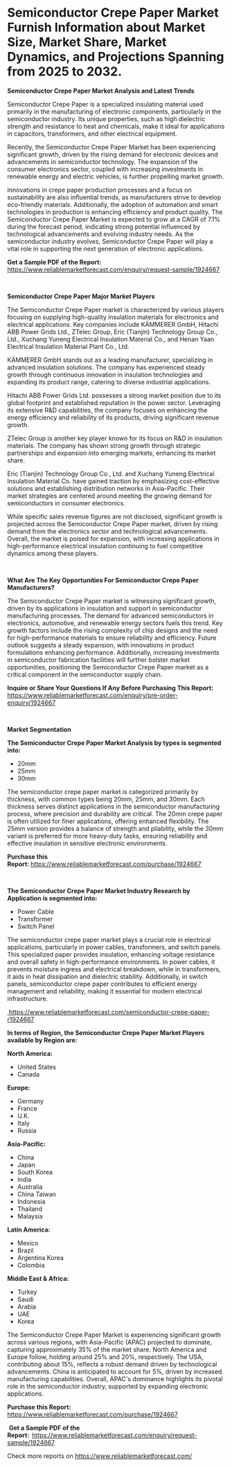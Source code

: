 <p><h1>Semiconductor Crepe Paper Market Furnish Information about Market Size, Market Share, Market Dynamics, and Projections Spanning from 2025 to 2032.</h1></p><p><strong>Semiconductor Crepe Paper Market Analysis and Latest Trends</strong></p>
<p><p>Semiconductor Crepe Paper is a specialized insulating material used primarily in the manufacturing of electronic components, particularly in the semiconductor industry. Its unique properties, such as high dielectric strength and resistance to heat and chemicals, make it ideal for applications in capacitors, transformers, and other electrical equipment. </p><p>Recently, the Semiconductor Crepe Paper Market has been experiencing significant growth, driven by the rising demand for electronic devices and advancements in semiconductor technology. The expansion of the consumer electronics sector, coupled with increasing investments in renewable energy and electric vehicles, is further propelling market growth.</p><p>Innovations in crepe paper production processes and a focus on sustainability are also influential trends, as manufacturers strive to develop eco-friendly materials. Additionally, the adoption of automation and smart technologies in production is enhancing efficiency and product quality. The Semiconductor Crepe Paper Market is expected to grow at a CAGR of 7.1% during the forecast period, indicating strong potential influenced by technological advancements and evolving industry needs. As the semiconductor industry evolves, Semiconductor Crepe Paper will play a vital role in supporting the next generation of electronic applications.</p></p>
<p><strong>Get a Sample PDF of the Report:&nbsp;</strong> <a href="https://www.reliablemarketforecast.com/enquiry/request-sample/1924667?utm_campaign=2015&utm_medium=2&utm_source=Github&utm_content=ia&utm_term=14012025&utm_id=semiconductor-crepe-paper">https://www.reliablemarketforecast.com/enquiry/request-sample/1924667</a></p>
<p>&nbsp;</p>
<p><strong>Semiconductor Crepe Paper Major Market Players</strong></p>
<p><p>The Semiconductor Crepe Paper market is characterized by various players focusing on supplying high-quality insulation materials for electronics and electrical applications. Key companies include KÄMMERER GmbH, Hitachi ABB Power Grids Ltd., ZTelec Group, Eric (Tianjin) Technology Group Co., Ltd., Xuchang Yuneng Electrical Insulation Material Co., and Henan Yaan Electrical Insulation Material Plant Co., Ltd.</p><p>KÄMMERER GmbH stands out as a leading manufacturer, specializing in advanced insulation solutions. The company has experienced steady growth through continuous innovation in insulation technologies and expanding its product range, catering to diverse industrial applications.</p><p>Hitachi ABB Power Grids Ltd. possesses a strong market position due to its global footprint and established reputation in the power sector. Leveraging its extensive R&D capabilities, the company focuses on enhancing the energy efficiency and reliability of its products, driving significant revenue growth. </p><p>ZTelec Group is another key player known for its focus on R&D in insulation materials. The company has shown strong growth through strategic partnerships and expansion into emerging markets, enhancing its market share.</p><p>Eric (Tianjin) Technology Group Co., Ltd. and Xuchang Yuneng Electrical Insulation Material Co. have gained traction by emphasizing cost-effective solutions and establishing distribution networks in Asia-Pacific. Their market strategies are centered around meeting the growing demand for semiconductors in consumer electronics.</p><p>While specific sales revenue figures are not disclosed, significant growth is projected across the Semiconductor Crepe Paper market, driven by rising demand from the electronics sector and technological advancements. Overall, the market is poised for expansion, with increasing applications in high-performance electrical insulation continuing to fuel competitive dynamics among these players.</p></p>
<p>&nbsp;</p>
<p><strong>What Are The Key Opportunities For Semiconductor Crepe Paper Manufacturers?</strong></p>
<p><p>The Semiconductor Crepe Paper market is witnessing significant growth, driven by its applications in insulation and support in semiconductor manufacturing processes. The demand for advanced semiconductors in electronics, automotive, and renewable energy sectors fuels this trend. Key growth factors include the rising complexity of chip designs and the need for high-performance materials to ensure reliability and efficiency. Future outlook suggests a steady expansion, with innovations in product formulations enhancing performance. Additionally, increasing investments in semiconductor fabrication facilities will further bolster market opportunities, positioning the Semiconductor Crepe Paper market as a critical component in the semiconductor supply chain.</p></p>
<p><strong>Inquire or Share Your Questions If Any Before Purchasing This Report:</strong> <a href="https://www.reliablemarketforecast.com/enquiry/pre-order-enquiry/1924667?utm_campaign=2015&utm_medium=2&utm_source=Github&utm_content=ia&utm_term=14012025&utm_id=semiconductor-crepe-paper">https://www.reliablemarketforecast.com/enquiry/pre-order-enquiry/1924667</a></p>
<p>&nbsp;</p>
<p><strong>Market Segmentation</strong></p>
<p><strong>The Semiconductor Crepe Paper Market Analysis by types is segmented into:</strong></p>
<p><ul><li>20mm</li><li>25mm</li><li>30mm</li></ul></p>
<p><p>The semiconductor crepe paper market is categorized primarily by thickness, with common types being 20mm, 25mm, and 30mm. Each thickness serves distinct applications in the semiconductor manufacturing process, where precision and durability are critical. The 20mm crepe paper is often utilized for finer applications, offering enhanced flexibility. The 25mm version provides a balance of strength and pliability, while the 30mm variant is preferred for more heavy-duty tasks, ensuring reliability and effective insulation in sensitive electronic environments.</p></p>
<p><strong>Purchase this Report:&nbsp;</strong><a href="https://www.reliablemarketforecast.com/purchase/1924667?utm_campaign=2015&utm_medium=2&utm_source=Github&utm_content=ia&utm_term=14012025&utm_id=semiconductor-crepe-paper">https://www.reliablemarketforecast.com/purchase/1924667</a></p>
<p>&nbsp;</p>
<p><strong>The Semiconductor Crepe Paper Market Industry Research by Application is segmented into:</strong></p>
<p><ul><li>Power Cable</li><li>Transformer</li><li>Switch Panel</li></ul></p>
<p><p>The semiconductor crepe paper market plays a crucial role in electrical applications, particularly in power cables, transformers, and switch panels. This specialized paper provides insulation, enhancing voltage resistance and overall safety in high-performance environments. In power cables, it prevents moisture ingress and electrical breakdown, while in transformers, it aids in heat dissipation and dielectric stability. Additionally, in switch panels, semiconductor crepe paper contributes to efficient energy management and reliability, making it essential for modern electrical infrastructure.</p></p>
<p><a href="https://www.reliablemarketforecast.com/semiconductor-crepe-paper-r1924667?utm_campaign=2015&utm_medium=2&utm_source=Github&utm_content=ia&utm_term=14012025&utm_id=semiconductor-crepe-paper">&nbsp;https://www.reliablemarketforecast.com/semiconductor-crepe-paper-r1924667</a></p>
<p><strong>In terms of Region, the Semiconductor Crepe Paper Market Players available by Region are:</strong></p>
<p>
    <p> <strong> North America: </strong>
        <ul>
            <li>United States</li>
            <li>Canada</li>
        </ul>
        </p> 
    <p> <strong> Europe: </strong>
        <ul>
            <li>Germany</li>
            <li>France</li>
            <li>U.K.</li>
            <li>Italy</li>
            <li>Russia</li>
        </ul>
        </p> 
    <p> <strong> Asia-Pacific: </strong>
        <ul>
            <li>China</li>
            <li>Japan</li>
            <li>South Korea</li>
            <li>India</li>
            <li>Australia</li>
            <li>China Taiwan</li>
            <li>Indonesia</li>
            <li>Thailand</li>
            <li>Malaysia</li>
        </ul>
        </p> 
    <p> <strong> Latin America: </strong>
        <ul>
            <li>Mexico</li>
            <li>Brazil</li>
            <li>Argentina Korea</li>
            <li>Colombia</li>
        </ul>
        </p> 
    <p> <strong> Middle East & Africa: </strong>
        <ul>
            <li>Turkey</li>
            <li>Saudi</li>
            <li>Arabia</li>
            <li>UAE</li>
            <li>Korea</li>
        </ul>
    </p>
    </p>
<p><p>The Semiconductor Crepe Paper Market is experiencing significant growth across various regions, with Asia-Pacific (APAC) projected to dominate, capturing approximately 35% of the market share. North America and Europe follow, holding around 25% and 20%, respectively. The USA, contributing about 15%, reflects a robust demand driven by technological advancements. China is anticipated to account for 5%, driven by increased manufacturing capabilities. Overall, APAC's dominance highlights its pivotal role in the semiconductor industry, supported by expanding electronic applications.</p></p>
<p><strong>Purchase this Report: </strong><a href="https://www.reliablemarketforecast.com/purchase/1924667?utm_campaign=2015&utm_medium=2&utm_source=Github&utm_content=ia&utm_term=14012025&utm_id=semiconductor-crepe-paper">https://www.reliablemarketforecast.com/purchase/1924667</a></p>
<p>&nbsp;<strong>Get a Sample PDF of the Report:&nbsp;&nbsp;</strong><a href="https://www.reliablemarketforecast.com/enquiry/request-sample/1924667?utm_campaign=2015&utm_medium=2&utm_source=Github&utm_content=ia&utm_term=14012025&utm_id=semiconductor-crepe-paper">https://www.reliablemarketforecast.com/enquiry/request-sample/1924667</a></p>
<p><strong></strong></p>
<p>Check more reports on <a href="https://www.reliablemarketforecast.com/?utm_campaign=2015&utm_medium=2&utm_source=Github&utm_content=ia&utm_term=14012025&utm_id=semiconductor-crepe-paper">https://www.reliablemarketforecast.com/</a></p>